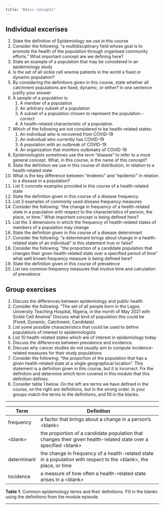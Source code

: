 ```yaml
---
title: "Basic concepts"
---
```


## Individual excerises

1. State the definition of Epidemiology we use in this course
1. Consider the following: “a multidisciplinary field whose goal is to promote the health of the population through organised community efforts.” What important concept are we defining here?
1. State an example of a population that may be considered in an epidemiology study
1. Is the set of all sickle cell anemia patients in the world a fixed or dynamic population?
1. By considering the definitions given in this course, state whether all catchment populations are fixed, dynamic, or either? In one sentence justify your answer
1. A sample of a population is: 
    1. A member of a population
    1. An arbitrary subset of a population
    1. A subset of a population chosen to represent the population - correct
    1. A health-related characteristic of a population
1. Which of the following are not considered to be health-related states:
    1. An individual who is recovered from COVID-19
    1. An individual who currently has COVID-19
    1. A population with an outbreak of COVID-19
    1. An organization that monitors outbreaks of COVID-19
1. Epidemiologists sometimes use the term “disease” to refer to a more general concept. What, in this course, is the name of this concept?
1. State the definition we use in this course of distribution, in relation to a health-related state
1. What is the key difference between “endemic” and “epidemic” in relation to a disease in a population?
1. List 5 concrete examples provided in this course of a health-related state
1. State the definition given in this course of a disease frequency
1. List 3 examples of commonly used disease frequency measures
1. Consider the following: “the change in frequency of a health-related state in a population with respect to the characteristics of person, the place, or time.” What important concept is being defined here?
1. List the 3 dimensions in which the frequency of health-related states of members of a population may change
1. State the definition given in this course of a disease determinant
1. Consider the following: “a determinant brings about change in a health-related state of an individual” is this statement true or false?
1. Consider the following: "the proportion of a candidate population that changes their given health-related state over a specified period of time" what well known frequency measure is being defined here?
1. State the definition given in this course of prevalence
1. List two common frequency measures that involve time and calculation of prevalence

## Group exercises

1. Discuss the differences between epidemiology and public health
1. Consider the following: “The set of all people born in the Lagos University Teaching Hospital, Nigeria, in the month of May 2021 with Sickle Cell Anemia” Discuss what kind of population this could be (Fixed, Dynamic, Catchment, Candidate).
1. List some possible characteristics that could be used to define populations of interest to epidemiologists
1. List 10 health-related states which are of interest in epidemiology today
1. Discuss the differences between prevalence and incidence. 
1. Discuss why cancer studies do not usually aim to compute incidence-related measures for their study populations
1. Consider the following: “the proportion of the population that has a given health-related state at a single geographical location”. This statement is a definition given in this course, but it is incorrect. Fix the definition and determine which term covered in this module that this definition defines. 
1. Consider table 1 below. On the left are terms we have defined in the course, on the right are definitions, but in the wrong order. In your groups match the terms to the definitions, and fill in the blanks. 

---

| Term | Definition |
|------|------------|
| frequency | a factor that brings about a change in a person’s &lt;blank&gt; |
| &lt;blank&gt; | the proportion of a candidate population that changes their given health-related state over a specified &lt;blank&gt; |
| determinant | the change in frequency of a health-related state in a population with respect to the &lt;blank&gt;, the place, or time |
| incidence | a measure of how often a health-related state arises in a &lt;blank&gt; |

**Table 1.** Common epidemiology terms and their definitions. Fill in the blanks using the definitions from the module episode. 

---